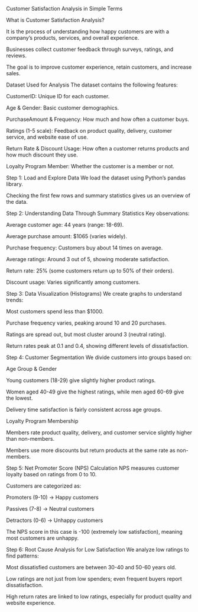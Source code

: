Customer Satisfaction Analysis in Simple Terms

What is Customer Satisfaction Analysis?

It is the process of understanding how happy customers are with a company’s products, services, and overall experience.

Businesses collect customer feedback through surveys, ratings, and reviews.

The goal is to improve customer experience, retain customers, and increase sales.

Dataset Used for Analysis
The dataset contains the following features:

CustomerID: Unique ID for each customer.

Age & Gender: Basic customer demographics.

PurchaseAmount & Frequency: How much and how often a customer buys.

Ratings (1-5 scale): Feedback on product quality, delivery, customer service, and website ease of use.

Return Rate & Discount Usage: How often a customer returns products and how much discount they use.

Loyalty Program Member: Whether the customer is a member or not.

Step 1: Load and Explore Data
We load the dataset using Python’s pandas library.

Checking the first few rows and summary statistics gives us an overview of the data.

Step 2: Understanding Data Through Summary Statistics
Key observations:

Average customer age: 44 years (range: 18-69).

Average purchase amount: $1065 (varies widely).

Purchase frequency: Customers buy about 14 times on average.

Average ratings: Around 3 out of 5, showing moderate satisfaction.

Return rate: 25% (some customers return up to 50% of their orders).

Discount usage: Varies significantly among customers.

Step 3: Data Visualization (Histograms)
We create graphs to understand trends:

Most customers spend less than $1000.

Purchase frequency varies, peaking around 10 and 20 purchases.

Ratings are spread out, but most cluster around 3 (neutral rating).

Return rates peak at 0.1 and 0.4, showing different levels of dissatisfaction.

Step 4: Customer Segmentation
We divide customers into groups based on:

Age Group & Gender

Young customers (18-29) give slightly higher product ratings.

Women aged 40-49 give the highest ratings, while men aged 60-69 give the lowest.

Delivery time satisfaction is fairly consistent across age groups.

Loyalty Program Membership

Members rate product quality, delivery, and customer service slightly higher than non-members.

Members use more discounts but return products at the same rate as non-members.

Step 5: Net Promoter Score (NPS) Calculation
NPS measures customer loyalty based on ratings from 0 to 10.

Customers are categorized as:

Promoters (9-10) → Happy customers

Passives (7-8) → Neutral customers

Detractors (0-6) → Unhappy customers

The NPS score in this case is -100 (extremely low satisfaction), meaning most customers are unhappy.

Step 6: Root Cause Analysis for Low Satisfaction
We analyze low ratings to find patterns:

Most dissatisfied customers are between 30-40 and 50-60 years old.

Low ratings are not just from low spenders; even frequent buyers report dissatisfaction.

High return rates are linked to low ratings, especially for product quality and website experience.
